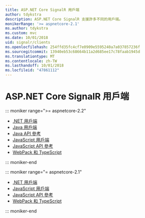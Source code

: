 ```yaml
---
title: ASP.NET Core SignalR 用戶端
author: tdykstra
description: ASP.NET Core SignalR 支援許多不同的用戶端。
monikerRange: '>= aspnetcore-2.1'
ms.author: tdykstra
ms.custom: mvc
ms.date: 10/01/2018
uid: signalr/clients
ms.openlocfilehash: 254ffd35fc4cf7e0909e5595240a7a037857236f
ms.sourcegitcommit: 13940eb53c68664b11a2d685ee17c78faab1945d
ms.translationtype: MT
ms.contentlocale: zh-TW
ms.lasthandoff: 10/01/2018
ms.locfileid: "47861112"
---
```

# <a name="aspnet-core-signalr-clients"></a>ASP.NET Core SignalR 用戶端

::: moniker range=">= aspnetcore-2.2"

* [.NET 用戶端](xref:signalr/dotnet-client)
* [Java 用戶端](xref:signalr/java-client)
* [Java API 參考](/java/api/com.microsoft.aspnet.signalr?view=aspnet-signalr-java)
* [JavaScript 用戶端](xref:signalr/javascript-client)
* [JavaScript API 參考](/javascript/api/?view=signalr-js-latest)
* [WebPack 和 TypeScript](xref:tutorials/signalr-typescript-webpack)

::: moniker-end

::: moniker range="= aspnetcore-2.1"

* [.NET 用戶端](xref:signalr/dotnet-client)
* [JavaScript 用戶端](xref:signalr/javascript-client)
* [JavaScript API 參考](/javascript/api/?view=signalr-js-latest)
* [WebPack 和 TypeScript](xref:tutorials/signalr-typescript-webpack)

::: moniker-end
